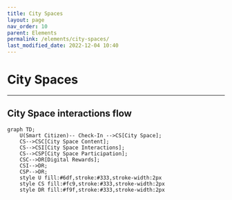 ```yaml
---
title: City Spaces
layout: page
nav_order: 10
parent: Elements
permalink: /elements/city-spaces/
last_modified_date: 2022-12-04 10:40
---
```


# City Spaces

----------------

## City Space interactions flow

```mermaid
graph TD;
    U(Smart Citizen)-- Check-In -->CS[City Space];
    CS-->CSC[City Space Content];
    CS-->CSI[City Space Interactions];
    CS-->CSP[City Space Participation];
    CSC-->DR[Digital Rewards];
    CSI-->DR;
    CSP-->DR;
    style U fill:#6df,stroke:#333,stroke-width:2px
    style CS fill:#fc9,stroke:#333,stroke-width:2px
    style DR fill:#f9f,stroke:#333,stroke-width:2px
```
